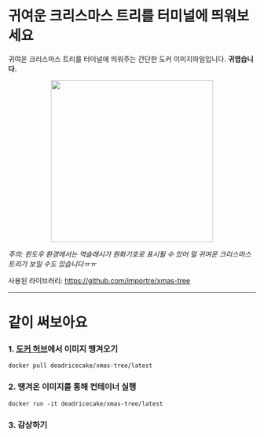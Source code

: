 # 귀여운 크리스마스 트리를 터미널에 띄워보세요
귀여운 크리스마스 트리를 터미널에 띄워주는 간단한 도커 이미지파일입니다. **귀엽습니다.**
<p align="center">
  <img width=330 src="https://user-images.githubusercontent.com/1744446/34326729-5415a9f0-e8f7-11e7-8b7c-fec0d4060dcc.gif">
</p>

*주의: 윈도우 환경에서는 역슬래시가 원화기호로 표시될 수 있어 덜 귀여운 크리스마스 트리가 보일 수도 있습니다ㅠㅠ*

사용된 라이브러리: https://github.com/importre/xmas-tree

---
# 같이 써보아요
### 1. [도커 허브](https://hub.docker.com/repository/docker/deadricecake/xams-tree/general)에서 이미지 땡겨오기
```
docker pull deadricecake/xmas-tree/latest
```
### 2. 땡겨온 이미지를 통해 컨테이너 실행
```
docker run -it deadricecake/xmas-tree/latest
```
### 3. 감상하기
